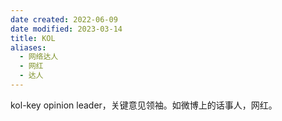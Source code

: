 ```yaml
---
date created: 2022-06-09
date modified: 2023-03-14
title: KOL
aliases:
  - 网络达人
  - 网红
  - 达人
---
```


kol-key opinion leader，关键意见领袖。如微博上的话事人，网红。
